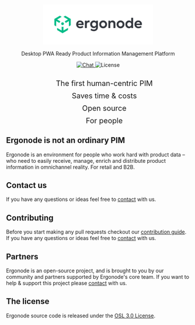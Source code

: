 <p align="center">
  <a href="https://ergonode.com" rel="noopener noreferrer">
    <img width="300" src="images/logo-dark.svg" alt="Ergonode logo">
  </a>
</p>
<p align="center">Desktop PWA Ready Product Information Management Platform</p>

<p align="center">
  <a href="/#/contact">
    <img src="https://img.shields.io/badge/contact-with%20us-e51670.svg" alt="Chat">
  </a>
    <img src="https://img.shields.io/github/license/ergonode/frontend.svg" alt="License">
</p>

<div align="center">
<ul align="center" style="font-size: 20px; list-style: none; ">
    <li style="padding-top:10px">The first human-centric PIM</li>
    <li style="padding-top:10px">Saves time & costs</li>
    <li style="padding-top:10px">Open source</li>
    <li style="padding-top:10px">For people</li>
</ul>
</div>

## Ergonode is not an ordinary PIM
Ergonode is an environment for people who work hard with product data – who need to easily receive, manage, enrich and distribute product information in omnichannel reality. For retail and B2B.


## Contact us

If you have any questions or ideas feel free to [contact][contact] with us.

## Contributing

Before you start making any pull requests checkout our [contribution guide][contribute]. If you have any questions or ideas feel free to [contact][contact] with us.

## Partners

Ergonode is an open-source project, and is brought to you by our community and partners supported by Ergonode's core team.
If you want to help & support this project please [contact][contact] with us.

## The license

Ergonode source code is released under the [OSL 3.0 License][license].

[discord]: https://discord.gg/NntXFa4
[contact]: contact
[contribute]: community/contribution
[license]: https://github.com/ergonode/frontend/blob/develop/LICENSE.txt
[roadmap]: https://ergonode.com/features/#roadmap
[docs]: https://docs.ergonode.com
[ddd]: https://en.wikipedia.org/wiki/Domain-driven_design
[cqrs]: https://en.wikipedia.org/wiki/Command%E2%80%93query_separation
[es]: https://dev.to/barryosull/event-sourcing-what-it-is-and-why-its-awesome
[backend]: https://github.com/ergonode/backend
[frontend]: https://github.com/ergonode/frontend
[docker]: https://github.com/ergonode/docker
